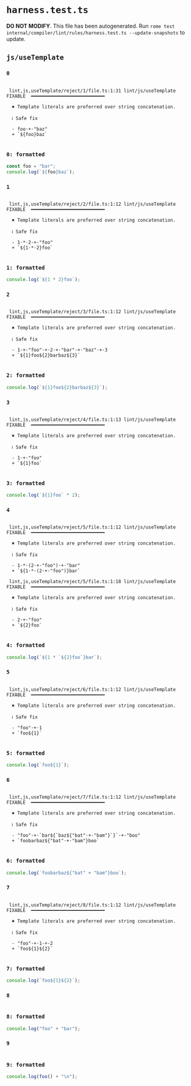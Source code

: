 # `harness.test.ts`

**DO NOT MODIFY**. This file has been autogenerated. Run `rome test internal/compiler/lint/rules/harness.test.ts --update-snapshots` to update.

## `js/useTemplate`

### `0`

```

 lint,js,useTemplate/reject/1/file.ts:1:31 lint/js/useTemplate  FIXABLE  ━━━━━━━━━━━━━━━━━━━━━━━━━━━

  ✖ Template literals are preferred over string concatenation.

  ℹ Safe fix

  - foo·+·"baz"
  + `${foo}baz`


```

### `0: formatted`

```ts
const foo = "bar";
console.log(`${foo}baz`);

```

### `1`

```

 lint,js,useTemplate/reject/2/file.ts:1:12 lint/js/useTemplate  FIXABLE  ━━━━━━━━━━━━━━━━━━━━━━━━━━━

  ✖ Template literals are preferred over string concatenation.

  ℹ Safe fix

  - 1·*·2·+·"foo"
  + `${1·*·2}foo`


```

### `1: formatted`

```ts
console.log(`${1 * 2}foo`);

```

### `2`

```

 lint,js,useTemplate/reject/3/file.ts:1:12 lint/js/useTemplate  FIXABLE  ━━━━━━━━━━━━━━━━━━━━━━━━━━━

  ✖ Template literals are preferred over string concatenation.

  ℹ Safe fix

  - 1·+·"foo"·+·2·+·"bar"·+·"baz"·+·3
  + `${1}foo${2}barbaz${3}`


```

### `2: formatted`

```ts
console.log(`${1}foo${2}barbaz${3}`);

```

### `3`

```

 lint,js,useTemplate/reject/4/file.ts:1:13 lint/js/useTemplate  FIXABLE  ━━━━━━━━━━━━━━━━━━━━━━━━━━━

  ✖ Template literals are preferred over string concatenation.

  ℹ Safe fix

  - 1·+·"foo"
  + `${1}foo`


```

### `3: formatted`

```ts
console.log(`${1}foo` * 2);

```

### `4`

```

 lint,js,useTemplate/reject/5/file.ts:1:12 lint/js/useTemplate  FIXABLE  ━━━━━━━━━━━━━━━━━━━━━━━━━━━

  ✖ Template literals are preferred over string concatenation.

  ℹ Safe fix

  - 1·*·(2·+·"foo")·+·"bar"
  + `${1·*·(2·+·"foo")}bar`

 lint,js,useTemplate/reject/5/file.ts:1:18 lint/js/useTemplate  FIXABLE  ━━━━━━━━━━━━━━━━━━━━━━━━━━━

  ✖ Template literals are preferred over string concatenation.

  ℹ Safe fix

  - 2·+·"foo"
  + `${2}foo`


```

### `4: formatted`

```ts
console.log(`${1 * `${2}foo`}bar`);

```

### `5`

```

 lint,js,useTemplate/reject/6/file.ts:1:12 lint/js/useTemplate  FIXABLE  ━━━━━━━━━━━━━━━━━━━━━━━━━━━

  ✖ Template literals are preferred over string concatenation.

  ℹ Safe fix

  - "foo"·+·1
  + `foo${1}`


```

### `5: formatted`

```ts
console.log(`foo${1}`);

```

### `6`

```

 lint,js,useTemplate/reject/7/file.ts:1:12 lint/js/useTemplate  FIXABLE  ━━━━━━━━━━━━━━━━━━━━━━━━━━━

  ✖ Template literals are preferred over string concatenation.

  ℹ Safe fix

  - "foo"·+·`bar${`baz${"bat"·+·"bam"}`}`·+·"boo"
  + `foobarbaz${"bat"·+·"bam"}boo`


```

### `6: formatted`

```ts
console.log(`foobarbaz${"bat" + "bam"}boo`);

```

### `7`

```

 lint,js,useTemplate/reject/8/file.ts:1:12 lint/js/useTemplate  FIXABLE  ━━━━━━━━━━━━━━━━━━━━━━━━━━━

  ✖ Template literals are preferred over string concatenation.

  ℹ Safe fix

  - "foo"·+·1·+·2
  + `foo${1}${2}`


```

### `7: formatted`

```ts
console.log(`foo${1}${2}`);

```

### `8`

```

```

### `8: formatted`

```ts
console.log("foo" + "bar");

```

### `9`

```

```

### `9: formatted`

```ts
console.log(foo() + "\n");

```
